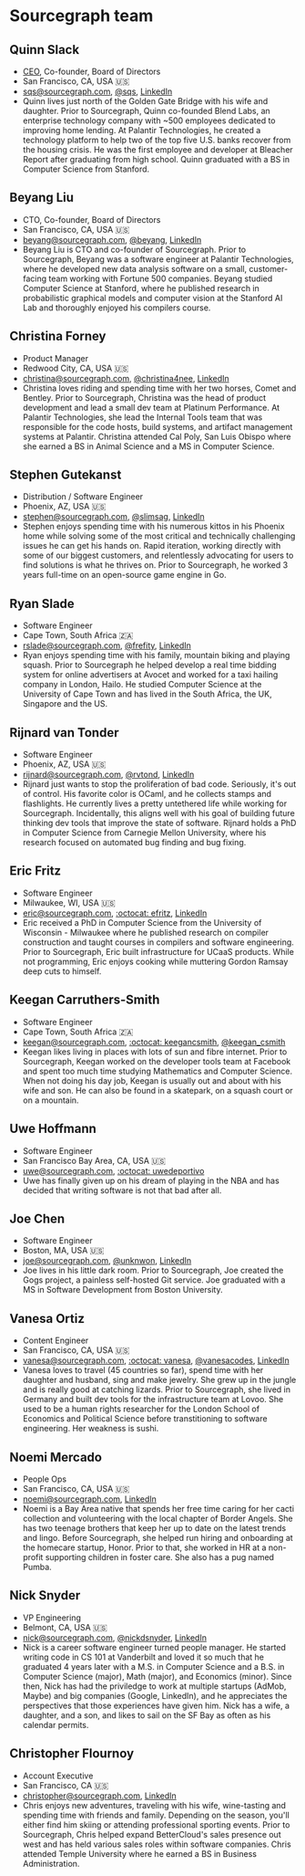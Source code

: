 # Sourcegraph team

<!--

To add yourself to this page, copy the following template, paste it at the end of this file, and make it about yourself!

## Full Name

- Role(s)
- City, region, country, country flag emoji
- [you@sourcegraph.com](mailto:you@sourcegraph.com), other social media links (if any)
- Bio (hobbies, work experience, family, pets, etc.)

-->

## Quinn Slack

- [CEO](../../handbook/ceo/index.md), Co-founder, Board of Directors
- San Francisco, CA, USA 🇺🇸
- [sqs@sourcegraph.com](mailto:sqs@sourcegraph.com), [@sqs](https://twitter.com/sqs), [LinkedIn](https://www.linkedin.com/in/quinnslack)
- Quinn lives just north of the Golden Gate Bridge with his wife and daughter. Prior to Sourcegraph, Quinn co-founded Blend Labs, an enterprise technology company with ~500 employees dedicated to improving home lending. At Palantir Technologies, he created a technology platform to help two of the top five U.S. banks recover from the housing crisis. He was the first employee and developer at Bleacher Report after graduating from high school. Quinn graduated with a BS in Computer Science from Stanford.

## Beyang Liu

- CTO, Co-founder, Board of Directors
- San Francisco, CA, USA 🇺🇸
- [beyang@sourcegraph.com](mailto:beyang@sourcegraph.com), [@beyang](https://twitter.com/beyang), [LinkedIn](https://www.linkedin.com/in/beyang-liu-07651227)
- Beyang Liu is CTO and co-founder of Sourcegraph. Prior to Sourcegraph, Beyang was a software engineer at Palantir Technologies, where he developed new data analysis software on a small, customer-facing team working with Fortune 500 companies. Beyang studied Computer Science at Stanford, where he published research in probabilistic graphical models and computer vision at the Stanford AI Lab and thoroughly enjoyed his compilers course.

## Christina Forney

- Product Manager
- Redwood City, CA, USA 🇺🇸
- [christina@sourcegraph.com](mailto:christina@sourcegraph.com), [@christina4nee](https://twitter.com/christina4nee), [LinkedIn](https://www.linkedin.com/in/christinaforney)
- Christina loves riding and spending time with her two horses, Comet and Bentley. Prior to Sourcegraph, Christina was the head of product development and lead a small dev team at Platinum Performance. At Palantir Technologies, she lead the Internal Tools team that was responsible for the code hosts, build systems, and artifact management systems at Palantir. Christina attended Cal Poly, San Luis Obispo where she earned a BS in Animal Science and a MS in Computer Science.

## Stephen Gutekanst

- Distribution / Software Engineer
- Phoenix, AZ, USA 🇺🇸
- [stephen@sourcegraph.com](mailto:stephen@sourcegraph.com), [@slimsag](https://twitter.com/slimsag), [LinkedIn](https://www.linkedin.com/in/slimsag)
- Stephen enjoys spending time with his numerous kittos in his Phoenix home while solving some of the most critical and technically challenging issues he can get his hands on. Rapid iteration, working directly with some of our biggest customers, and relentlessly advocating for users to find solutions is what he thrives on. Prior to Sourcegraph, he worked 3 years full-time on an open-source game engine in Go.

## Ryan Slade

- Software Engineer
- Cape Town, South Africa :south_africa:
- [rslade@sourcegraph.com](mailto:rslade@sourcegraph.com), [@frefity](https://twitter.com/frefity), [LinkedIn](https://www.linkedin.com/in/ryan-slade-1bb36bb/)
- Ryan enjoys spending time with his family, mountain biking and playing squash. Prior to Sourcegraph he helped develop a real time bidding system for online advertisers at Avocet and worked for a taxi hailing company in London, Hailo. He studied Computer Science at the University of Cape Town and has lived in the South Africa, the UK, Singapore and the US.

## Rijnard van Tonder

- Software Engineer
- Phoenix, AZ, USA 🇺🇸
- [rijnard@sourcegraph.com](mailto:rijnard@sourcegraph.com), [@rvtond](https://twitter.com/rvtond), [LinkedIn](https://www.linkedin.com/in/rijnard)
- Rijnard just wants to stop the proliferation of bad code. Seriously, it's out of control. His favorite color is OCaml, and he collects stamps and flashlights. He currently lives a pretty untethered life while working for Sourcegraph. Incidentally, this aligns well with his goal of building future thinking dev tools that improve the state of software. Rijnard holds a PhD in Computer Science from Carnegie Mellon University, where his research focused on automated bug finding and bug fixing.

## Eric Fritz

- Software Engineer
- Milwaukee, WI, USA 🇺🇸
- [eric@sourcegraph.com](mailto:eric@sourcegraph.com), [:octocat: efritz](https://github.com/efritz), [LinkedIn](https://www.linkedin.com/in/eric-fritz-414a9411/)
- Eric received a PhD in Computer Science from the University of Wisconsin - Milwaukee where he published research on compiler construction and taught courses in compilers and software engineering. Prior to Sourcegraph, Eric built infrastructure for UCaaS products. While not programming, Eric enjoys cooking while muttering Gordon Ramsay deep cuts to himself.

## Keegan Carruthers-Smith

- Software Engineer
- Cape Town, South Africa :south_africa:
- [keegan@sourcegraph.com](mailto:keegan@sourcegraph.com), [:octocat: keegancsmith](https://github.com/keegancsmith), [@keegan_csmith](https://twitter.com/keegan_csmith)
- Keegan likes living in places with lots of sun and fibre internet. Prior to Sourcegraph, Keegan worked on the developer tools team at Facebook and spent too much time studying Mathematics and Computer Science. When not doing his day job, Keegan is usually out and about with his wife and son. He can also be found in a skatepark, on a squash court or on a mountain.

## Uwe Hoffmann

- Software Engineer
- San Francisco Bay Area, CA, USA 🇺🇸
- [uwe@sourcegraph.com](mailto:uwe@sourcegraph.com), [:octocat: uwedeportivo](https://github.com/uwedeportivo)
- Uwe has finally given up on his dream of playing in the NBA and has decided that writing software is not that bad after all.

## Joe Chen

- Software Engineer
- Boston, MA, USA 🇺🇸
- [joe@sourcegraph.com](mailto:joe@sourcegraph.com), [@unknwon](https://github.com/unknwon), [LinkedIn](https://www.linkedin.com/in/jiahua-chen-86218a81/)
- Joe lives in his little dark room. Prior to Sourcegraph, Joe created the Gogs project, a painless self-hosted Git service. Joe graduated with a MS in Software Development from Boston University.

## Vanesa Ortiz

- Content Engineer
- San Francisco, CA, USA 🇺🇸
- [vanesa@sourcegraph.com](mailto:vanesa@sourcegraph.com), [:octocat: vanesa](https://github.com/vanesa), [@vanesacodes](https://twitter.com/vanesacodes), [LinkedIn](https://www.linkedin.com/in/vanesaortiz/)
- Vanesa loves to travel (45 countries so far), spend time with her daughter and husband, sing and make jewelry. She grew up in the jungle and is really good at catching lizards. Prior to Sourcegraph, she lived in Germany and built dev tools for the infrastructure team at Lovoo. She used to be a human rights researcher for the London School of Economics and Political Science before transtitioning to software engineering. Her weakness is sushi.

## Noemi Mercado

- People Ops
- San Francisco, CA, USA 🇺🇸
- [noemi@sourcegraph.com](mailto:noemi@sourcegraph.com), [LinkedIn](https://www.linkedin.com/in/noem%C3%AD-mercado-3aa92798/)
- Noemi is a Bay Area native that spends her free time caring for her cacti collection and volunteering with the local chapter of Border Angels. She has two teenage brothers that keep her up to date on the latest trends and lingo. Before Sourcegraph, she helped run hiring and onboarding at the homecare startup, Honor. Prior to that, she worked in HR at a non-profit supporting children in foster care. She also has a pug named Pumba.

## Nick Snyder

- VP Engineering
- Belmont, CA, USA 🇺🇸
- [nick@sourcegraph.com](mailto:nick@sourcegraph.com), [@nickdsnyder](https://twitter.com/nickdsnyder), [LinkedIn](https://www.linkedin.com/in/nickdsnyder/)
- Nick is a career software engineer turned people manager. He started writing code in CS 101 at Vanderbilt and loved it so much that he graduated 4 years later with a M.S. in Computer Science and a B.S. in Computer Science (major), Math (major), and Economics (minor). Since then, Nick has had the priviledge to work at multiple startups (AdMob, Maybe) and big companies (Google, LinkedIn), and he appreciates the perspectives that those experiences have given him. Nick has a wife, a daughter, and a son, and likes to sail on the SF Bay as often as his calendar permits. 

## Christopher Flournoy

- Account Executive 
- San Francisco, CA 🇺🇸
- [christopher@sourcegraph.com](mailto:christopher@sourcegraph.com), [LinkedIn](https://www.linkedin.com/in/chrisflournoy/)
- Chris enjoys new adventures, traveling with his wife, wine-tasting and spending time with friends and family. Depending on the season, you'll either find him skiing or attending professional sporting events.  Prior to Sourcegraph, Chris helped expand BetterCloud's sales presence out west and has held various sales roles within software companies. Chris attended Temple University where he earned a BS in Business Administration. 
<!-- Paste *your* section above this line! -->
